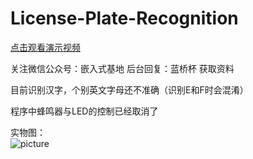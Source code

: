 # License-Plate-Recognition
                                                                                                                                    
[点击观看演示视频](https://www.bilibili.com/video/av82600138)                                                                                                           
                                
关注微信公众号：嵌入式基地
后台回复：蓝桥杯  获取资料                                                            
 
目前识别汉字，个别英文字母还不准确（识别E和F时会混淆）                                             
                                                                                                                                                                                                          
程序中蜂鸣器与LED的控制已经取消了                                                                                            
                                                                                        
实物图：                                                                             
![picture](https://github.com/Lighter-z/stm32-license-Plate-Recognition/blob/master/%E5%9B%BE%E7%89%87/STM32%E8%BD%A6%E7%89%8C%E8%AF%86%E5%88%AB.png) 
 
